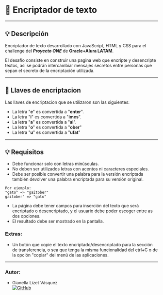 
# 🔏 Encriptador de texto

---

## 💡 Descripción

Encriptador de texto desarrollado con JavaScript, HTML y CSS para el challenge del **_Proyecto ONE_** de **Oracle+Alura LATAM**.

El desafio consiste en construir una pagina web que encripte y desencripte textos, así se podrán intercambiar mensajes secretos entre personas que sepan el secreto de la encriptación utilizada.

---

## 🔑 Llaves de encriptacion

Las llaves de encriptacion que se utilizaron son las siguientes:

- La letra "**e**" es convertida a "**enter**".
- La letra "**i**" es convertida a "**imes**".
- La letra "**a**" es convertida a "**ai**".
- La letra "**o**" es convertida a "**ober**"
- La letra "**u**" es convertida a "**ufat**"

---

## 💡 Requisitos

- Debe funcionar solo con letras minúsculas.
- No deben ser utilizados letras con acentos ni caracteres especiales.
- Debe ser posible convertir una palabra para la versión encriptada también devolver una palabra encriptada para su versión original.

```
Por ejemplo:
"gato" => "gaitober"
gaitober" => "gato"
```

- La página debe tener campos para inserción del texto que será encriptado o desencriptado, y el usuario debe poder escoger entre as dos opciones.
- El resultado debe ser mostrado en la pantalla.

### Extras:

- Un botón que copie el texto encriptado/desencriptado para la sección de transferencia, o sea que tenga la misma funcionalidad del ctrl+C o de la opción "copiar" del menú de las aplicaciones.

---

### Autor:
- Gianella Lizet Vásquez <br>
[![GitHub](https://img.shields.io/badge/GitHub-100000?style=for-the-badge&logo=github&logoColor=white)](https://github.com/GianellaVR) 
